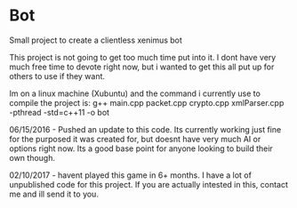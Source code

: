 # Bot
Small project to create a clientless xenimus bot

This project is not going to get too much time put into it. I dont have very much free time to devote right now,
but i wanted to get this all put up for others to use if they want.

Im on a linux machine (Xubuntu) and the command i currently use to compile the project is:
g++ main.cpp packet.cpp crypto.cpp xmlParser.cpp -pthread -std=c++11 -o bot


06/15/2016 - Pushed an update to this code. Its currently working just fine for the purposed it was created for, but doesnt have very much AI or options right now. Its a good base point for anyone looking to build their own though.



02/10/2017 - havent played this game in 6+ months. I have a lot of unpublished code for this project. If you are actually intested in this, contact me and ill send it to you.
